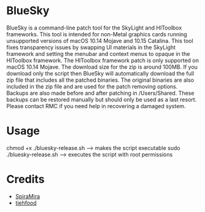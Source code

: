 # BlueSky

BlueSky is a command-line patch tool for the SkyLight and HIToolbox frameworks. This tool is intended for non-Metal graphics cards running unsupported versions of macOS 10.14 Mojave and 10.15 Catalina. This tool fixes transparency issues by swapping UI materials in the SkyLight framework and setting the menubar and context menus to opaque in the HIToolbox framework. The HIToolbox framework patch is only supported on macOS 10.14 Mojave. The download size for the zip is around 100MB. If you download only the script then BlueSky will automatically download the full zip file that includes all the patched binaries. The original binaries are also included in the zip file and are used for the patch removing options. Backups are also made before and after patching in /Users/Shared. These backups can be restored manually but should only be used as a last resort. Please contact RMC if you need help in recovering a damaged system.  
  
# Usage

chmod +x ./bluesky-release.sh —> makes the script executable
sudo ./bluesky-release.sh —> executes the script with root permissions  
  
# Credits
- [SpiraMira](https://github.com/SpiraMira)
- [tiehfood](https://github.com/tiehfood)

